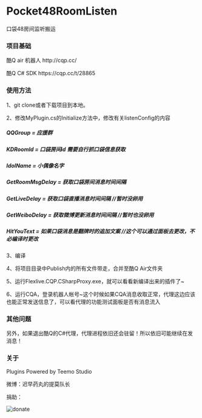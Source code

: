 # Pocket48RoomListen
口袋48房间监听搬运

### 项目基础
<p>酷Q air 机器人 http://cqp.cc/</p>
<p>酷Q C# SDK https://cqp.cc/t/28865</p>

### 使用方法
<p>1、git clone或者下载项目到本地。</p>
<p>2、修改MyPlugin.cs的Initialize方法中，修改有关listenConfig的内容</p>

##### QQGroup = 应援群
##### KDRoomId = 口袋房间id 需要自行抓口袋信息获取
##### IdolName = 小偶像名字
##### GetRoomMsgDelay = 获取口袋房间消息时间间隔
##### GetLiveDelay = 获取口袋直播消息时间间隔 //暂时没卵用
##### GetWeiboDelay = 获取微博更新消息时间间隔 //暂时也没卵用
##### HitYouText = 如果口袋消息是翻牌时的追加文案 //这个可以通过面板去更改，不必编译时更改

<p>3、编译</p>
<p>4、将项目目录中Publish内的所有文件带走，合并至酷Q Air文件夹</p>
<p>5、运行Flexlive.CQP.CSharpProxy.exe，就可以看看新编译出来的插件了~</p>
<p>6、运行CQA，登录机器人帐号~这个时候如果CQA消息收取正常，代理这边应该也能正常发送信息了，可以看代理的功能测试面板是否有消息流入</p>

### 其他问题
<p>另外，如果退出酷Q的C#代理，代理进程依旧还会驻留！所以依旧可能继续在发消息！</p>

### 关于
<p>Plugins Powered by Teemo Studio</p>
<p>微博：迟早药丸的提莫队长</p>
<p>捐助：</p>

![donate](https://github.com/BeatenMo/Pocket48RoomListen/raw/master/donate.jpg)
